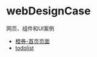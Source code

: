 # webDesignCase

网页、组件和UI案例

- [橙券-首页页面](https://github.com/Jinx-FX/webDesignCase/tree/main/cq)
- [todolist](https://github.com/Jinx-FX/webDesignCase/tree/main/todolist)
